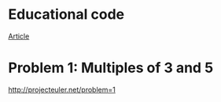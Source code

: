 # Educational code

[Article](https://blog.codeasap.pl/posts/euler/0001-przeglad-jezykow-programowania/)

# Problem 1:   Multiples of 3 and 5

http://projecteuler.net/problem=1

